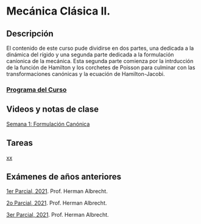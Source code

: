# Mecánica Clásica II.

## Descripción

El contenido de este curso pude dividirse en dos partes, una dedicada a la dinámica del rígido y una segunda parte dedicada a la formulación caníonica de la mecánica. Esta segunda parte comienza por la intrducción de la función de Hamilton y los corchetes de Poisson para culminar con las transformaciones canónicas y la ecuación de Hamilton-Jacobi.


### [Programa del Curso](Notas/FS-4212_MECANICA_CLASICA_II.pdf)


## Videos y notas de clase

[Semana 1: Formulación Canónica](https://www.youtube.com/watch?v=ZZL25LuZrGc)

## Tareas

[xx](Tareas/Mec_2_Tarea_1.pdf)

## Exámenes de años anteriores

[1er Parcial, 2021](Examenes_Viejos/FS-4212-Parcial1.pdf). Prof. Herman Albrecht.

[2o Parcial, 2021](Examenes_Viejos/FS-4212-Parcial2.pdf). Prof. Herman Albrecht.

[3er Parcial, 2021](Examenes_Viejos/FS-4212-Parcial3.pdf). Prof. Herman Albrecht.





